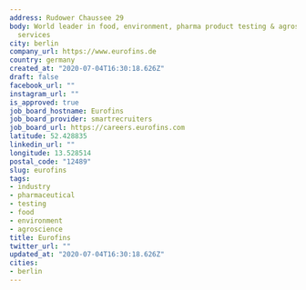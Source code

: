 ```yaml
---
address: Rudower Chaussee 29
body: World leader in food, environment, pharma product testing & agroscience CRO
  services
city: berlin
company_url: https://www.eurofins.de
country: germany
created_at: "2020-07-04T16:30:18.626Z"
draft: false
facebook_url: ""
instagram_url: ""
is_approved: true
job_board_hostname: Eurofins
job_board_provider: smartrecruiters
job_board_url: https://careers.eurofins.com
latitude: 52.428835
linkedin_url: ""
longitude: 13.528514
postal_code: "12489"
slug: eurofins
tags:
- industry
- pharmaceutical
- testing
- food
- environment
- agroscience
title: Eurofins
twitter_url: ""
updated_at: "2020-07-04T16:30:18.626Z"
cities:
- berlin
---
```

